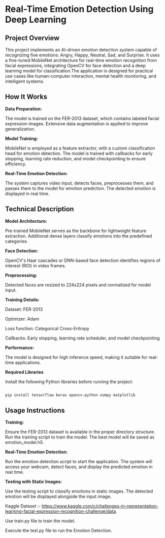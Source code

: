 # Real-Time Emotion Detection Using Deep Learning

## Project Overview

This project implements an AI-driven emotion detection system capable of recognizing five emotions: Angry, Happy, Neutral, Sad, and Surprise. It uses a fine-tuned MobileNet architecture for real-time emotion recognition from facial expressions, integrating OpenCV for face detection and a deep learning model for classification.The application is designed for practical use cases like human-computer interaction, mental health monitoring, and intelligent systems.

## How It Works

**Data Preparation:**

The model is trained on the FER-2013 dataset, which contains labeled facial expression images.
Extensive data augmentation is applied to improve generalization.

**Model Training:**

MobileNet is employed as a feature extractor, with a custom classification head for emotion detection.
The model is trained with callbacks for early stopping, learning rate reduction, and model checkpointing to ensure efficiency.

**Real-Time Emotion Detection:**

The system captures video input, detects faces, preprocesses them, and passes them to the model for emotion prediction.
The detected emotion is displayed in real time.

## Technical Description

**Model Architecture:**

Pre-trained MobileNet serves as the backbone for lightweight feature extraction.
Additional dense layers classify emotions into the predefined categories.

**Face Detection:**

OpenCV's Haar cascades or DNN-based face detection identifies regions of interest (ROI) in video frames.

**Preprocessing:**

Detected faces are resized to 224x224 pixels and normalized for model input.

**Training Details:**

Dataset: FER-2013

Optimizer: Adam

Loss function: Categorical Cross-Entropy

Callbacks: Early stopping, learning rate scheduler, and model checkpointing

**Performance:**

The model is designed for high inference speed, making it suitable for real-time applications.

**Required Libraries**

Install the following Python libraries before running the project:

```bash

pip install tensorflow keras opencv-python numpy matplotlib
```

## Usage Instructions

**Training:**

Ensure the FER-2013 dataset is available in the proper directory structure.
Run the training script to train the model. The best model will be saved as emotion_model.h5.

**Real-Time Emotion Detection:**

Run the emotion detection script to start the application.
The system will access your webcam, detect faces, and display the predicted emotion in real time.

**Testing with Static Images:**

Use the testing script to classify emotions in static images.
The detected emotion will be displayed alongside the input image.


Kaggle Dataset :- https://www.kaggle.com/c/challenges-in-representation-learning-facial-expression-recognition-challenge/data.

Use train.py file to train the model.

Execute the test.py file to run the Emotion Detection.
